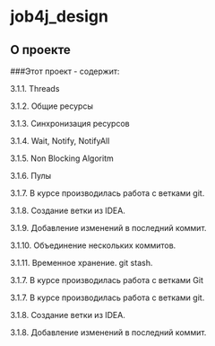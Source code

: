 # job4j_design

## О проекте

###Этот проект - содержит:

3.1.1. Threads

3.1.2. Общие ресурсы

3.1.3. Синхронизация ресурсов

3.1.4. Wait, Notify, NotifyAll

3.1.5. Non Blocking Algoritm

3.1.6. Пулы

3.1.7. В курсе производилась работа с ветками git.

3.1.8. Создание ветки из IDEA.

3.1.9. Добавление изменений в последний коммит.

3.1.10. Объединение нескольких коммитов.

3.1.11. Временное хранение. git stash.

3.1.7. В курсе производилась работа с ветками Git

3.1.7. В курсе производилась работа с ветками git.

3.1.8. Создание ветки из IDEA. 

3.1.8. Добавление изменений в последний коммит. 